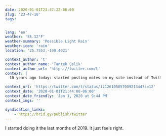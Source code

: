 ```yaml
---
date: 2020-01-01T23:47:22-06:00
slug: '23-47-18'
tags:


lang: 'en'
weather: '55.12°F'
weather-summary: 'Possible Light Rain'
weather-icon: 'rain'
location: '25.7553,-100.4021'

context_author: 't'
context_author_name: 'Tantek Çelik'
context_author_url: 'https://twitter.com/t'
context: |
  10 years ago today: started posting notes on my site instead of Twitter: <a href="https://tantek.com/2010/001/t1/declaring-independence-building-it">https://tantek.com/2010/001/t1/declaring-independence-building-it</a> Then 25 days to auto-syndicate, catch up: <a href="https://twitter.com/t/status/8228455558">https://twitter.com/t/status/8228455558</a> Have a site? Start posting your notes there in 2020. Just start. Ask the ‪<a href="https://twitter.com/hashtag/indieweb">#indieweb</a>‬ ... <a href="https://tantek.com/t54N1">https://tantek.com/t54N1</a>

context_url: 'https://twitter.com/t/status/1212610585700921344?s=12'
context_date: '2020-01-01T21:44:00-06:00'
context_date_friendly: 'Jan 1, 2020 at 9:44 PM'
context_imgs: ''

syndication_links:
    - https://brid.gy/publish/twitter
---
```

I started doing it the last months of 2019. It just feels right.